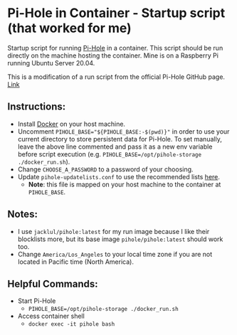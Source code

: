 # Pi-Hole in Container - Startup script (that worked for me)
Startup script for running [Pi-Hole](https://pi-hole.net/) in a container. This script should be run directly on the machine hosting the container. Mine is on a Raspberry Pi running Ubuntu Server 20.04.

This is a modification of a run script from the official Pi-Hole GitHub page. [Link](https://github.com/pi-hole/docker-pi-hole/blob/master/docker_run.sh)

## Instructions:
- Install [Docker](https://docs.docker.com/get-docker/) on your host machine.
- Uncomment `PIHOLE_BASE="${PIHOLE_BASE:-$(pwd)}"` in order to use your current directory to store persistent data for Pi-Hole. To set manually, leave the above line commented and pass it as a new env variable before script execution (e.g. `PIHOLE_BASE=/opt/pihole-storage ./docker_run.sh`).
- Change `CHOOSE_A_PASSWORD` to a password of your choosing.
- Update `pihole-updatelists.conf` to use the recommended lists [here](https://github.com/jacklul/pihole-updatelists#recommended-lists).
  - **Note**: this file is mapped on your host machine to the container at `PIHOLE_BASE`.

## Notes:
- I use `jacklul/pihole:latest` for my run image because I like their blocklists more, but its base image `pihole/pihole:latest` should work too.
- Change `America/Los_Angeles` to your local time zone if you are not located in Pacific time (North America).

## Helpful Commands:
- Start Pi-Hole
  - `PIHOLE_BASE=/opt/pihole-storage ./docker_run.sh`
- Access container shell
  - `docker exec -it pihole bash`